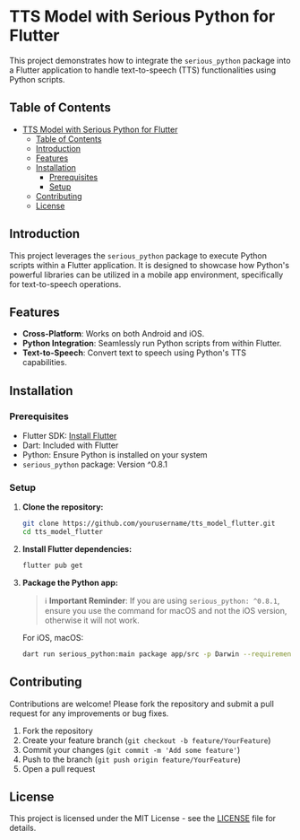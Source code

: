 # TTS Model with Serious Python for Flutter

This project demonstrates how to integrate the `serious_python` package into a Flutter application to handle text-to-speech (TTS) functionalities using Python scripts.

## Table of Contents

- [TTS Model with Serious Python for Flutter](#tts-model-with-serious-python-for-flutter)
  - [Table of Contents](#table-of-contents)
  - [Introduction](#introduction)
  - [Features](#features)
  - [Installation](#installation)
    - [Prerequisites](#prerequisites)
    - [Setup](#setup)
  - [Contributing](#contributing)
  - [License](#license)

## Introduction

This project leverages the `serious_python` package to execute Python scripts within a Flutter application. It is designed to showcase how Python's powerful libraries can be utilized in a mobile app environment, specifically for text-to-speech operations.

## Features

- **Cross-Platform**: Works on both Android and iOS.
- **Python Integration**: Seamlessly run Python scripts from within Flutter.
- **Text-to-Speech**: Convert text to speech using Python's TTS capabilities.

## Installation

### Prerequisites

- Flutter SDK: [Install Flutter](https://flutter.dev/docs/get-started/install)
- Dart: Included with Flutter
- Python: Ensure Python is installed on your system
- `serious_python` package: Version ^0.8.1

### Setup

1. **Clone the repository:**

   ```bash
   git clone https://github.com/yourusername/tts_model_flutter.git
   cd tts_model_flutter
   ```

2. **Install Flutter dependencies:**

   ```bash
   flutter pub get
   ```

3. **Package the Python app:**

   > ℹ️ **Important Reminder**: If you are using `serious_python: ^0.8.1`, ensure you use the command for macOS and not the iOS version, otherwise it will not work.

   For iOS, macOS:

   ```bash
   dart run serious_python:main package app/src -p Darwin --requirements -r,app/src/requirements.txt
   ```

## Contributing

Contributions are welcome! Please fork the repository and submit a pull request for any improvements or bug fixes.

1. Fork the repository
2. Create your feature branch (`git checkout -b feature/YourFeature`)
3. Commit your changes (`git commit -m 'Add some feature'`)
4. Push to the branch (`git push origin feature/YourFeature`)
5. Open a pull request

## License

This project is licensed under the MIT License - see the [LICENSE](LICENSE) file for details.